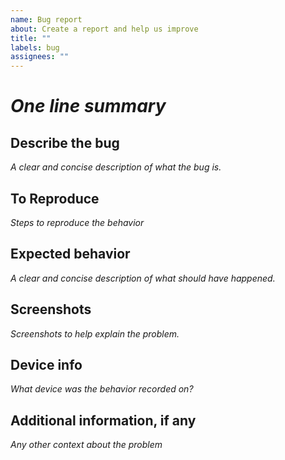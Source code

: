```yaml
---
name: Bug report
about: Create a report and help us improve
title: ""
labels: bug
assignees: ""
---
```


# _One line summary_

## Describe the bug

_A clear and concise description of what the bug is._

## To Reproduce

_Steps to reproduce the behavior_

## Expected behavior

_A clear and concise description of what should have happened._

## Screenshots

_Screenshots to help explain the problem._

## Device info

_What device was the behavior recorded on?_

## Additional information, if any

_Any other context about the problem_
